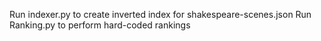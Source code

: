 Run indexer.py to create inverted index for shakespeare-scenes.json
Run Ranking.py to perform hard-coded rankings